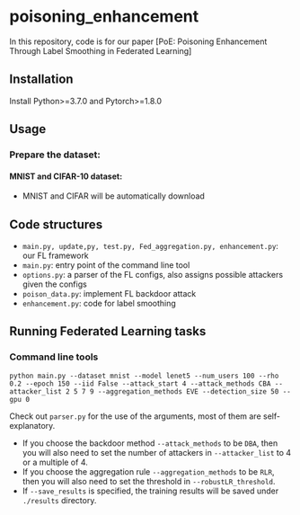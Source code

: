 # poisoning_enhancement
In this repository, code is for our paper [PoE: Poisoning Enhancement Through Label Smoothing in Federated Learning]

## Installation
Install Python>=3.7.0 and Pytorch>=1.8.0

## Usage
### Prepare the dataset:
#### MNIST and CIFAR-10 dataset:

- MNIST and CIFAR will be automatically download 

## Code structures
- `main.py, update,py, test.py, Fed_aggregation.py, enhancement.py`: our FL framework
- `main.py`: entry point of the command line tool
- `options.py`: a parser of the FL configs, also assigns possible attackers given the configs
- `poison_data.py`: implement FL backdoor attack
- `enhancement.py`: code for label smoothing




## Running Federated Learning tasks

### Command line tools
```
python main.py --dataset mnist --model lenet5 --num_users 100 --rho 0.2 --epoch 150 --iid False --attack_start 4 --attack_methods CBA --attacker_list 2 5 7 9 --aggregation_methods EVE --detection_size 50 --gpu 0
```
Check out `parser.py` for the use of the arguments, most of them are self-explanatory. 
- If you choose the backdoor method `--attack_methods` to be `DBA`, then you will also need to set the number of attackers in `--attacker_list` to 4 or a multiple of 4.
- If you choose the aggregation rule `--aggregation_methods` to be `RLR`, then you will also need to set the threshold in `--robustLR_threshold`.
- If `--save_results` is specified, the training results will be saved under `./results` directory. 
